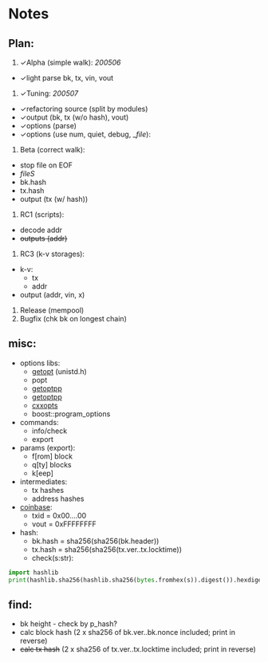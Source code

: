 # Notes

## Plan:
1. &check;Alpha (simple walk): _200506_
  - &check;light parse bk, tx, vin, vout
1. &check;Tuning: _200507_
  - &check;refactoring source (split by modules)
  - &check;output (bk, tx (w/o hash), vout)
  - &check;options (parse)
  - &check;options (use num, quiet, debug, __file_):
1. Beta (correct walk):
  - stop file on EOF
  - _fileS_
  - bk.hash
  - tx.hash
  - output (tx (w/ hash))
1. RC1 (scripts):
  - decode addr
  - ~~outputs (addr)~~
1. RC3 (k-v storages):
  - k-v:
     - tx
     - addr
  - output (addr, vin, x)
1. Release (mempool)
1. Bugfix (chk bk on longest chain)

## misc:
- options libs:
  - [getopt](https://www.gnu.org/software/libc/manual/html_node/Using-Getopt.html) (unistd.h)
  - popt
  - [getoptpp](https://bitbucket.org/fudepan/getoptpp)
  - [getoptpp](https://github.com/cgloeckner/getoptpp)
  - [cxxopts](https://github.com/jarro2783/cxxopts)
  - boost::program_options
- commands:
  - info/check
  - export
- params (export):
  - f[rom] block
  - q[ty] blocks
  - k[eep]
- intermediates:
  - tx hashes
  - address hashes
- [coinbase](https://learnmeabitcoin.com/guide/coinbase-transaction):
  - txid = 0x00....00
  - vout = 0xFFFFFFFF
- hash:
  - bk.hash = sha256(sha256(bk.header))
  - tx.hash = sha256(sha256(tx.ver..tx.locktime))
  - check(s:str):

```python
import hashlib
print(hashlib.sha256(hashlib.sha256(bytes.fromhex(s)).digest()).hexdigest())
```

## find:
- bk height - check by p_hash?
- calc block hash (2 x sha256 of bk.ver..bk.nonce included; print in reverse)
- ~~calc tx hash~~ (2 x sha256 of tx.ver..tx.locktime included; print in reverse)
